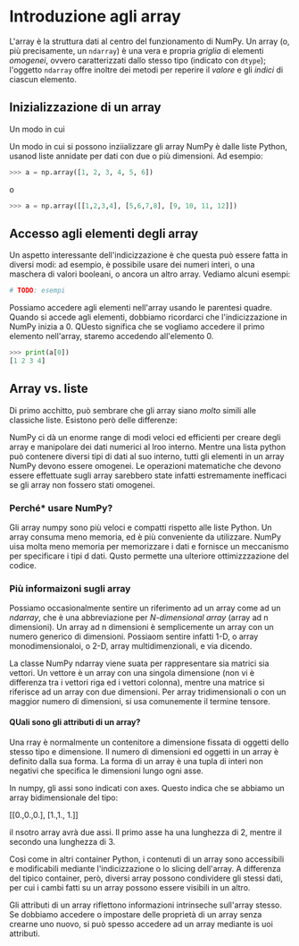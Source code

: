 # Introduzione agli array

L'array è la struttura dati al centro del funzionamento di NumPy. Un array (o, più precisamente, un `ndarray`) è una vera e propria *griglia* di elementi *omogenei*, ovvero caratterizzati dallo stesso tipo (indicato con `dtype`); l'oggetto `ndarray` offre inoltre dei metodi per reperire il *valore* e gli *indici* di ciascun elemento. 

## Inizializzazione di un array

Un modo in cui 

Un modo in cui si possono inziializzare gli array NumPy è dalle liste Python, usanod liste annidate per dati con due o più dimensioni. Ad esempio:

```py
>>> a = np.array([1, 2, 3, 4, 5, 6])
```

o

```py
>>> a = np.array([[1,2,3,4], [5,6,7,8], [9, 10, 11, 12]])
```

## Accesso agli elementi degli array

Un aspetto interessante dell'indicizzazione è che questa può essere fatta in diversi modi: ad esempio, è possibile usare dei numeri interi, o una maschera di valori booleani, o ancora un altro array. Vediamo alcuni esempi:

```py
# TODO: esempi
```

Possiamo accedere agli elementi nell'array usando le parentesi quadre. Quando si accede agli elementi, dobbiamo ricordarci che l'indicizzazione in NumPy inizia a 0. QUesto significa che se vogliamo accedere il primo elemento nell'array, staremo accedendo all'elemento 0.

```py
>>> print(a[0])
[1 2 3 4]
```

## Array vs. liste

Di primo acchitto, può sembrare che gli array siano *molto* simili alle classiche liste. Esistono però delle differenze:

<!-- TODO: da qui -->

NumPy ci dà un enorme range di modi veloci ed efficienti per creare degli array e manipolare dei dati numerici al lroo interno. Mentre una lista python può contenere diversi tipi di dati al suo interno, tutti gli elementi in un array NumPy devono essere omogenei. Le operazioni matematiche che devono essere effettuate sugli array sarebbero state infatti estremamente inefficaci se gli array non fossero stati omogenei.

### Perché* usare NumPy?

Gli array numpy sono più veloci e compatti rispetto alle liste Python. Un array consuma meno memoria, ed è più conveniente da utilizzare. NumPy uisa molta meno memoria per memorizzare i dati e fornisce un meccanismo per specificare i tipi d dati. Qusto permette una ulteriore ottimizzzazione del codice.



### Più informaizoni sugli array

Possiamo occasionalmente sentire un riferimento ad un array come ad un *ndarray*, che è una abbreviazione per *N-dimensional array* (array ad n dimensioni). Un array ad n dimensioni è semplicemente un array con un numero generico di dimensioni. Possiaom sentire infatti 1-D, o array monodimensionaloi, o 2-D, array multidimenzionali, e via dicendo.

La classe NumPy ndarray viene suata per rappresentare sia matrici sia vettori. Un vettore è un array con una singola dimensione (non vi è differenza tra i vettori riga ed i vettori colonna), mentre una matrice si riferisce ad un array con due dimensioni. Per array tridimensionali o con un maggior numero di dimensioni, si usa comunemente il termine tensore.

#### QUali sono gli attributi di un array?

Una rray è normalmente un contenitore a dimensione fissata di oggetti dello stesso tipo e dimensione. Il numero di dimensioni ed oggetti in un array è definito dalla sua forma. La forma di un array è una tupla di interi non negativi che specifica le dimensioni lungo ogni asse.

In numpy, gli assi sono indicati con axes. Questo indica che se abbiamo un array bidimensionale del tipo:

[[0.,0.,0.],
 [1.,1., 1.]]

il nsotro array avrà due assi. Il primo asse ha una lunghezza di 2, mentre il secondo una lunghezza di 3.

Così come in altri container Python, i contenuti di un array sono accessibili e modificabili mediante l'indicizzazione o lo slicing dell'array. A differenza del tipico container, però, diversi array possono condividere gli stessi dati, per cui i cambi fatti su un array possono essere visibili in un altro.

Gli attributi di un array riflettono informazioni intrinseche sull'array stesso. Se dobbiamo accedere o impostare delle proprietà di un array senza crearne uno nuovo, si può spesso accedere ad un array mediante is uoi attributi.